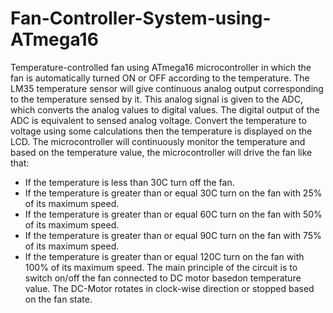 # Fan-Controller-System-using-ATmega16
Temperature-controlled fan using ATmega16 microcontroller in which the fan is automatically turned ON or OFF according to the temperature.
The LM35 temperature sensor will give continuous analog output corresponding to the temperature sensed by it. This analog signal is given to the ADC, which converts the analog values to digital values. 
The digital output of the ADC is equivalent to sensed analog voltage. Convert the temperature to voltage using some calculations then the temperature is displayed on the LCD.
The microcontroller will continuously monitor the temperature and based on the temperature value, the microcontroller will drive the fan like that:
*	If the temperature is less than 30C turn off the fan.
*	If the temperature is greater than or equal 30C turn on the fan with 25% of its maximum speed.
*	If the temperature is greater than or equal 60C turn on the fan with 50% of its maximum speed.
*	If the temperature is greater than or equal 90C turn on the fan with 75% of its maximum speed.
*	If the temperature is greater than or equal 120C turn on the fan with 100% of its maximum speed.
The main principle of the circuit is to switch on/off the fan connected to DC motor basedon temperature value. The DC-Motor rotates in clock-wise direction or stopped based on the fan state.
